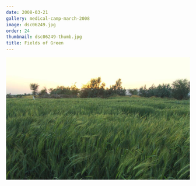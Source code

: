 ```yaml
---
date: 2008-03-21
gallery: medical-camp-march-2008
image: dsc06249.jpg
order: 24
thumbnail: dsc06249-thumb.jpg
title: Fields of Green
---
```


![Fields of Green](./dsc06249.jpg)